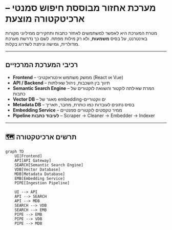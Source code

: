 #  מערכת אחזור מבוססת חיפוש סמנטי – ארכיטקטורה מוצעת

מטרת המערכת היא לאפשר למשתמשים לאחזר כתבות ותחקירים ממיליוני מקורות באינטרנט, על בסיס **משמעות**, ולא רק מילות מפתח. לשם כך נדרשת מערכת מודולרית, גמישה וניתנת לשדרוג בקלות.

---

##  רכיבי המערכת המרכזיים

- **Frontend** – ממשק משתמש אינטראקטיבי (React או Vue)
- **API / Backend** – תיווך בין השכבות, ניהול שאילתות
- **Semantic Search Engine** – המרת שאילתה לוקטור והשוואה לוקטורים של כתבות
- **Vector DB** – מאגר של embedding-ים ווקטוריים
- **Metadata DB** – בסיס נתונים לעובדות כמו כותרת, מחבר, תאריך
- **Embedding Service** – ממיר טקסטים לוקטורים סמנטיים
- **Pipeline לעיבוד כתבות** – Scraper → Cleaner → Embedder → Indexer

---

## 🗺️ תרשים ארכיטקטורה

```mermaid
graph TD
    UI[Frontend]
    API[API Gateway]
    SEARCH[Semantic Search Engine]
    VDB[Vector Database]
    MDB[Metadata Database]
    EMB[Embedding Service]
    PIPE[Ingestion Pipeline]

    UI --> API
    API --> SEARCH
    API --> MDB
    SEARCH --> VDB
    SEARCH --> EMB
    PIPE --> EMB
    PIPE --> VDB
    PIPE --> MDB

